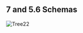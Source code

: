 ## 7 and 5.6 Schemas

![Tree](https://raw.githubusercontent.com/jorge07/alpine-php/master/doc/images/tree.jpg)22
